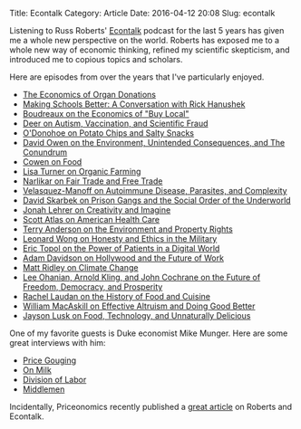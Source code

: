 Title: Econtalk
Category: Article
Date: 2016-04-12 20:08
Slug: econtalk

Listening to Russ Roberts' <a href="http://www.econtalk.org/">Econtalk</a> podcast for the last 5 years has given me a whole new perspective on the world. Roberts has exposed me to a whole new way of economic thinking, refined my scientific skepticism, and introduced me to copious topics and scholars.

Here are episodes from over the years that I've particularly enjoyed.

* [The Economics of Organ Donations](http://www.econtalk.org/archives/2006/06/the_economics_o_4.html)
* [Making Schools Better: A Conversation with Rick Hanushek](http://www.econtalk.org/archives/2006/07/hanushek_on_edu.html)
* [Boudreaux on the Economics of "Buy Local"](http://www.econtalk.org/archives/2007/04/boudreaux_on_th.html)
* [Deer on Autism, Vaccination, and Scientific Fraud](http://www.econtalk.org/archives/2011/01/deer_on_autism.html)
* [O'Donohoe on Potato Chips and Salty Snacks](http://www.econtalk.org/archives/2011/08/odonohoe_on_pot.html)
* [David Owen on the Environment, Unintended Consequences, and The Conundrum](http://www.econtalk.org/archives/2012/02/david_owen_on_t.html)
* [Cowen on Food](http://www.econtalk.org/archives/2012/04/cowen_on_food.html)
* [Lisa Turner on Organic Farming](http://www.econtalk.org/archives/2012/12/lisa_turner_on.html)
* [Narlikar on Fair Trade and Free Trade](http://www.econtalk.org/archives/2013/07/narlikar_on_fai.html)
* [Velasquez-Manoff on Autoimmune Disease, Parasites, and Complexity](http://www.econtalk.org/archives/2014/03/velasquez-manof.html)
* [David Skarbek on Prison Gangs and the Social Order of the Underworld](http://www.econtalk.org/archives/2015/03/david_skarbek_o.html)
* [Jonah Lehrer on Creativity and Imagine](http://www.econtalk.org/archives/2012/06/jonah_lehrer_on.html)
* [Scott Atlas on American Health Care](http://www.econtalk.org/archives/2012/07/scott_atlas_on.html)
* [Terry Anderson on the Environment and Property Rights](http://www.econtalk.org/archives/2014/08/terry_anderson.html)
* [Leonard Wong on Honesty and Ethics in the Military](http://www.econtalk.org/archives/2015/04/leonard_wong_on.html)
* [Eric Topol on the Power of Patients in a Digital World](http://www.econtalk.org/archives/2015/05/eric_topol_on_t.html)
* [Adam Davidson on Hollywood and the Future of Work](http://www.econtalk.org/archives/2015/06/adam_davidson_o_1.html)
* [Matt Ridley on Climate Change](http://www.econtalk.org/archives/2015/06/matt_ridley_on.html)
* [Lee Ohanian, Arnold Kling, and John Cochrane on the Future of Freedom, Democracy, and Prosperity](http://www.econtalk.org/archives/2015/07/lee_ohanian_arn.html)
* [Rachel Laudan on the History of Food and Cuisine](http://www.econtalk.org/archives/2015/08/rachel_laudan_o.html)
* [William MacAskill on Effective Altruism and Doing Good Better](http://www.econtalk.org/archives/2015/09/william_macaski.html)
* [Jayson Lusk on Food, Technology, and Unnaturally Delicious](http://www.econtalk.org/archives/2016/03/jayson_lusk_on.html)

One of my favorite guests is Duke economist Mike Munger. Here are some great interviews with him:

* [Price Gouging](http://www.econtalk.org/archives/2007/01/munger_on_price_1.html)
* [On Milk](http://www.econtalk.org/archives/2013/09/munger_on_milk.html)
* [Division of Labor](http://www.econtalk.org/archives/2007/04/mike_munger_on.html)
* [Middlemen](http://www.econtalk.org/archives/2008/10/munger_on_middl.html)

Incidentally, Priceonomics recently published a [great article](http://priceonomics.com/russ-roberts-and-the-quest-to-make-economics/) on Roberts and Econtalk.
